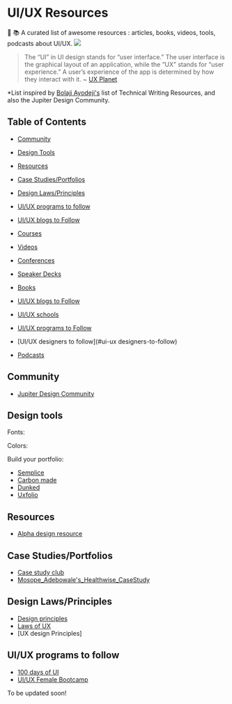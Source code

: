 # UI/UX Resources
📔 📚 A curated list of awesome resources : articles, books, videos, tools, podcasts about UI/UX.
![](https://res.cloudinary.com/pediomo/image/upload/v1607170403/UI_UX_resources_qbtjhk.png)

> The “UI” in UI design stands for “user interface.” The user interface is the graphical layout of an application, while the “UX” stands for “user experience.” A user’s experience of the app is determined by how they interact with it. ~ [UX Planet](https://uxplanet.org/what-is-ui-vs-ux-design-and-the-difference-d9113f6612de)

*List inspired by [Bolaji Ayodeji's](https://github.com/BolajiAyodeji) list of Technical Writing Resources, and also the Jupiter Design Community.

## Table of Contents
- [Community](#community)
- [Design Tools](#design-tools)
- [Resources](#resources)
- [Case Studies/Portfolios](#case-studies-portfolios)
- [Design Laws/Principles](#design-laws-principles)
- [UI/UX programs to follow](#ui-ux-designs-to-follow)
- [UI/UX blogs to Follow](#ui-ux-blogs-to-follow)


- [Courses](#courses)
- [Videos](#videos)
- [Conferences](#conferences)
- [Speaker Decks](#speaker-decks)
- [Books](#books)
- [UI/UX blogs to Follow](#ui-ux-blogs-to-follow)
- [UI/UX schools](#UI-UX-schools)
- [UI/UX programs to Follow](#ui-ux-programs-to-follow)
- [UI/UX designers to follow](#ui-ux designers-to-follow)
- [Podcasts](#podcasts)

## Community
* [Jupiter Design Community](https://chat.whatsapp.com/Ku4SUjSmc4zIAg5XzffEcs)

## Design tools

Fonts:

Colors:

Build your portfolio:
* [Semplice](https://www.semplice.com/)
* [Carbon made](https://carbonmade.com/)
* [Dunked](https://dunked.com/)
* [Uxfolio](https://www.uxfol.io/)

## Resources
* [Alpha design resource](https://www.designresourc.es/)

## Case Studies/Portfolios
* [Case study club](https://www.casestudy.club/case-studies/quill-app-case-study)
* [Mosope_Adebowale's_Healthwise_CaseStudy](mosopeadebowale.com/wp-content/uploads/2019/09/Mosope_Adebowale_Healthwise_CaseStudy.pdf)

## Design Laws/Principles
* [Design principles](https://principles.design/)
* [Laws of UX](https://lawsofux.com)
* [UX design Principles]

## UI/UX programs to follow
* [100 days of UI](https://www.dailyui.co/)
* [UI/UX Female Bootcamp](http://howican.tech/)


To be updated soon!
